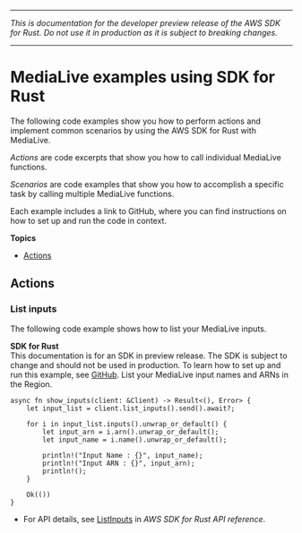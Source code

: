 --------

 *This is documentation for the developer preview release of the AWS SDK for Rust\. Do not use it in production as it is subject to breaking changes\.* 

--------

# MediaLive examples using SDK for Rust<a name="rust_medialive_code_examples"></a>

The following code examples show you how to perform actions and implement common scenarios by using the AWS SDK for Rust with MediaLive\.

*Actions* are code excerpts that show you how to call individual MediaLive functions\.

*Scenarios* are code examples that show you how to accomplish a specific task by calling multiple MediaLive functions\.

Each example includes a link to GitHub, where you can find instructions on how to set up and run the code in context\.

**Topics**
+ [Actions](#w14aac14b9c45c13)

## Actions<a name="w14aac14b9c45c13"></a>

### List inputs<a name="medialive_ListInputs_rust_topic"></a>

The following code example shows how to list your MediaLive inputs\.

**SDK for Rust**  
This documentation is for an SDK in preview release\. The SDK is subject to change and should not be used in production\.
 To learn how to set up and run this example, see [GitHub](https://github.com/awsdocs/aws-doc-sdk-examples/tree/main/rust_dev_preview/medialive#code-examples)\. 
List your MediaLive input names and ARNs in the Region\.  

```
async fn show_inputs(client: &Client) -> Result<(), Error> {
    let input_list = client.list_inputs().send().await?;

    for i in input_list.inputs().unwrap_or_default() {
        let input_arn = i.arn().unwrap_or_default();
        let input_name = i.name().unwrap_or_default();

        println!("Input Name : {}", input_name);
        println!("Input ARN : {}", input_arn);
        println!();
    }

    Ok(())
}
```
+  For API details, see [ListInputs](https://docs.rs/releases/search?query=aws-sdk) in *AWS SDK for Rust API reference*\. 